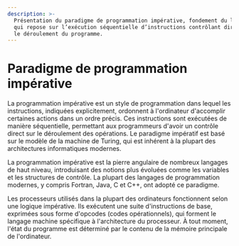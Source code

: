 ```yaml
---
description: >-
  Présentation du paradigme de programmation impérative, fondement du langage C,
  qui repose sur l’exécution séquentielle d’instructions contrôlant directement
  le déroulement du programme.
---
```


# Paradigme de programmation impérative

La programmation impérative est un style de programmation dans lequel les instructions, indiquées explicitement, ordonnent à l'ordinateur d'accomplir certaines actions dans un ordre précis. Ces instructions sont exécutées de manière séquentielle, permettant aux programmeurs d'avoir un contrôle direct sur le déroulement des opérations. Le paradigme impératif est basé sur le modèle de la machine de Turing, qui est inhérent à la plupart des architectures informatiques modernes.

La programmation impérative est la pierre angulaire de nombreux langages de haut niveau, introduisant des notions plus évoluées comme les variables et les structures de contrôle. La plupart des langages de programmation modernes, y compris Fortran, Java, C et C++, ont adopté ce paradigme.

Les processeurs utilisés dans la plupart des ordinateurs fonctionnent selon une logique impérative. Ils exécutent une suite d'instructions de base, exprimées sous forme d'opcodes (codes opérationnels), qui forment le langage machine spécifique à l'architecture du processeur. À tout moment, l'état du programme est déterminé par le contenu de la mémoire principale de l'ordinateur.
